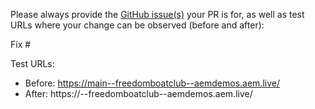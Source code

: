 Please always provide the [GitHub issue(s)](../issues) your PR is for, as well as test URLs where your change can be observed (before and after):

Fix #<gh-issue-id>

Test URLs:
- Before: https://main--freedomboatclub--aemdemos.aem.live/
- After: https://<branch>--freedomboatclub--aemdemos.aem.live/
